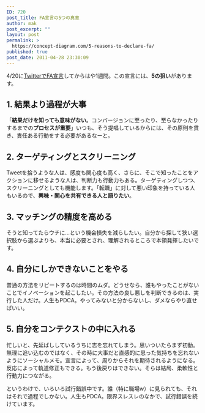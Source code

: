 ```yaml
---
ID: 720
post_title: FA宣言の5つの真意
author: mak
post_excerpt: ""
layout: post
permalink: >
  https://concept-diagram.com/5-reasons-to-declare-fa/
published: true
post_date: 2011-04-28 23:30:09
---
```

4/20に<a href="http://twitter.com/#!/mak00s/status/60534222477201408">TwitterでFA宣言</a>してからはや1週間。この宣言には、<b>5の狙い</b>があります。

## 1. 結果より過程が大事
「<b>結果だけを知っても意味がない</b>。コンバージョンに至ったり、至らなかったりするまでの<b>プロセスが重要</b>」いつも、そう提唱しているからには、その原則を貫き、責任ある行動をする必要があるなーと。

## 2. ターゲティングとスクリーニング
Tweetを拾うような人は、感度も関心度も高く、さらに、そこで知ったことをアクションに移せるような人は、判断力も行動力もある。ターゲティングしつつ、スクリーニングとしても機能します。「転職」に対して悪い印象を持っている人もいるので、<b>興味・関心を共有できる人と語りたい</b>。

## 3. マッチングの精度を高める
そうと知ってたらウチに...という機会損失を減らしたい。自分から探して狭い選択肢から選ぶよりも、本当に必要とされ、理解されるところで本領発揮したいです。

## 4. 自分にしかできないことをやる
普通の方法をリピートするのは時間のムダ。どうせなら、誰もやったことがないことでイノベーションを起こしたい。その方法の良し悪しを判断できるのは、実行した人だけ。人生もPDCA。やってみないと分からないし、ダメならやり直せばいい。

## 5. 自分をコンテクストの中に入れる
忙しいと、先延ばししているうちに志を忘れてしまう。思いついたらまず初動。無理に追い込むのではなく、その時に大事だと直感的に思った気持ちを忘れないようにソーシャルメモ。宣言によって、周りからそれを期待されるようになる。反応によって軌道修正もできる。もう後戻りはできない。そらは結局、柔軟性と行動力につながる。

というわけで、いろいろ試行錯誤中です。誰（特に職場w）に見られても、それはそれで過程でしかない。人生もPDCA。限界スレスレのなかで、試行錯誤を続けています。